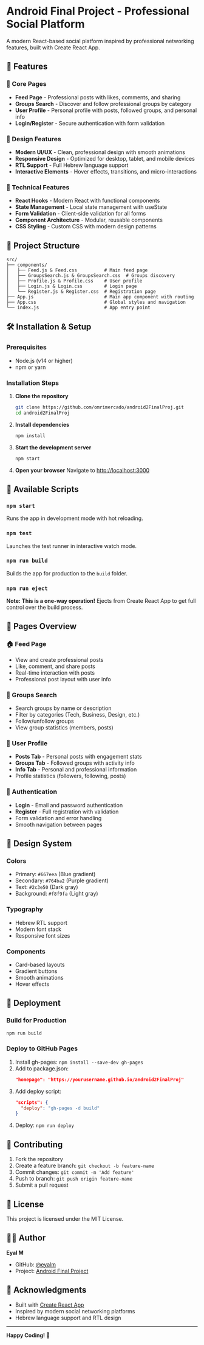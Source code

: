 # Android Final Project - Professional Social Platform

A modern React-based social platform inspired by professional networking features, built with Create React App.

## 🚀 Features

### 📱 Core Pages
- **Feed Page** - Professional posts with likes, comments, and sharing
- **Groups Search** - Discover and follow professional groups by category
- **User Profile** - Personal profile with posts, followed groups, and personal info
- **Login/Register** - Secure authentication with form validation

### 🎨 Design Features
- **Modern UI/UX** - Clean, professional design with smooth animations
- **Responsive Design** - Optimized for desktop, tablet, and mobile devices
- **RTL Support** - Full Hebrew language support
- **Interactive Elements** - Hover effects, transitions, and micro-interactions

### 🔧 Technical Features
- **React Hooks** - Modern React with functional components
- **State Management** - Local state management with useState
- **Form Validation** - Client-side validation for all forms
- **Component Architecture** - Modular, reusable components
- **CSS Styling** - Custom CSS with modern design patterns

## 📁 Project Structure

```
src/
├── components/
│   ├── Feed.js & Feed.css          # Main feed page
│   ├── GroupsSearch.js & GroupsSearch.css  # Groups discovery
│   ├── Profile.js & Profile.css    # User profile
│   ├── Login.js & Login.css        # Login page
│   └── Register.js & Register.css  # Registration page
├── App.js                          # Main app component with routing
├── App.css                         # Global styles and navigation
└── index.js                        # App entry point
```

## 🛠️ Installation & Setup

### Prerequisites
- Node.js (v14 or higher)
- npm or yarn

### Installation Steps

1. **Clone the repository**
   ```bash
   git clone https://github.com/omrimercado/android2FinalProj.git
   cd android2FinalProj
   ```

2. **Install dependencies**
   ```bash
   npm install
   ```

3. **Start the development server**
   ```bash
   npm start
   ```

4. **Open your browser**
   Navigate to [http://localhost:3000](http://localhost:3000)

## 🎯 Available Scripts

### `npm start`
Runs the app in development mode with hot reloading.

### `npm test`
Launches the test runner in interactive watch mode.

### `npm run build`
Builds the app for production to the `build` folder.

### `npm run eject`
**Note: This is a one-way operation!**
Ejects from Create React App to get full control over the build process.

## 📱 Pages Overview

### 🏠 Feed Page
- View and create professional posts
- Like, comment, and share posts
- Real-time interaction with posts
- Professional post layout with user info

### 👥 Groups Search
- Search groups by name or description
- Filter by categories (Tech, Business, Design, etc.)
- Follow/unfollow groups
- View group statistics (members, posts)

### 👤 User Profile
- **Posts Tab** - Personal posts with engagement stats
- **Groups Tab** - Followed groups with activity info
- **Info Tab** - Personal and professional information
- Profile statistics (followers, following, posts)

### 🔐 Authentication
- **Login** - Email and password authentication
- **Register** - Full registration with validation
- Form validation and error handling
- Smooth navigation between pages

## 🎨 Design System

### Colors
- Primary: `#667eea` (Blue gradient)
- Secondary: `#764ba2` (Purple gradient)
- Text: `#2c3e50` (Dark gray)
- Background: `#f8f9fa` (Light gray)

### Typography
- Hebrew RTL support
- Modern font stack
- Responsive font sizes

### Components
- Card-based layouts
- Gradient buttons
- Smooth animations
- Hover effects

## 🚀 Deployment

### Build for Production
```bash
npm run build
```

### Deploy to GitHub Pages
1. Install gh-pages: `npm install --save-dev gh-pages`
2. Add to package.json:
   ```json
   "homepage": "https://yourusername.github.io/android2FinalProj"
   ```
3. Add deploy script:
   ```json
   "scripts": {
     "deploy": "gh-pages -d build"
   }
   ```
4. Deploy: `npm run deploy`

## 🤝 Contributing

1. Fork the repository
2. Create a feature branch: `git checkout -b feature-name`
3. Commit changes: `git commit -m 'Add feature'`
4. Push to branch: `git push origin feature-name`
5. Submit a pull request

## 📝 License

This project is licensed under the MIT License.

## 👨‍💻 Author

**Eyal M**
- GitHub: [@eyalm](https://github.com/eyalm)
- Project: [Android Final Project](https://github.com/omrimercado/android2FinalProj)

## 🙏 Acknowledgments

- Built with [Create React App](https://create-react-app.dev/)
- Inspired by modern social networking platforms
- Hebrew language support and RTL design

---

**Happy Coding! 🚀**
